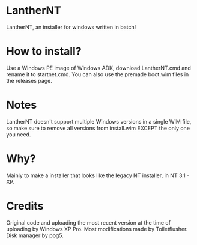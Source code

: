 # LantherNT
LantherNT, an installer for windows written in batch!
# How to install?
Use a Windows PE image of Windows ADK, download LantherNT.cmd and rename it to startnet.cmd.
You can also use the premade boot.wim files in the releases page.
# Notes
LantherNT doesn't support multiple Windows versions in a single WIM file, so make sure to remove all versions from install.wim EXCEPT the only one you need.
# Why?
Mainly to make a installer that looks like the legacy NT installer, in NT 3.1 - XP.
# Credits
Original code and uploading the most recent version at the time of uploading by Windows XP Pro.
Most modifications made by Toiletflusher.
Disk manager by pog5.

